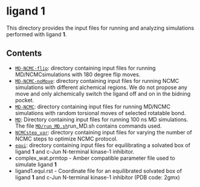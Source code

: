 # ligand 1
This directory provides the input files for running and analyzing simulations performed with ligand **1**.

## Contents

- [`MD-NCMC-flip`](MD-NCMC-flip): directory containing input files for running MD/NCMCsimulations with 180 degree flip moves.
- [`MD-NCMC-noMove`](MD-NCMC-noMove): directory containing input files for running NCMC simulations with different alchemical regions. We do not propose any move and only alchemically switch the ligand off and on in the bidning pocket.
- [`MD-NCMC`](MD-NCMC): directory containing input files for running MD/NCMC simulations with random torsional moves of selected rotatable bond.
- [`MD`](MD): Directory containing input files for running 100 ns MD simulations. The file [`MD/run_MD.sh`](run_MD.sh)run_MD.sh contains commands used.
- [`NCMCstep_var`](NCMCstep_var): directory containing input files for varying the number of NCMC steps to optimize NCMC protocol.
- [`equi`](equi): directory containing input files for equilibrating a solvated box of ligand **1** and c-Jun N-terminal kinase-1 inhibitor.
- complex_wat.prmtop - Amber compatible parameter file used to simulate ligand **1**
- ligand1.equi.rst - Coordinate file for an equilibrated solvated box of ligand **1** and c-Jun N-terminal kinase-1 inhibitor (PDB code: 2gmx)


